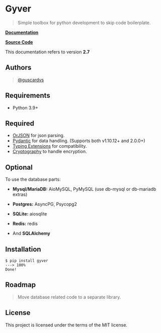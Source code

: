 # Gyver

> Simple toolbox for python development to skip code boilerplate.

[**Documentation**](https://guscardvs.github.io/gyver/)

[**Source Code**](https://github.com/guscardvs/gyver)

This documentation refers to version **2.7**

## Authors

> [@guscardvs](https://github.com/guscardvs)

## Requirements

* Python 3.9+


## Required

* [OrJSON](https://github.com/ijl/orjson) for json parsing.
* [Pydantic](https://docs.pydantic.dev) for data handling. (Supports both v1.10.12+ and 2.0.0+)
* [Typing Extensions](https://github.com/python/typing_extensions) for compatibility.
* [Cryptography](https://cryptography.io) to handle encryption.

## Optional

To use the database parts:

* **Mysql/MariaDB:** AioMySQL, PyMySQL (use db-mysql or db-mariadb extras)

* **Postgres:** AsyncPG, Psycopg2

* **SQLite:** aiosqlite

* **Redis:** redis

* And **SQLAlchemy**


## Installation

<!-- termynal -->

```
$ pip install gyver
---> 100%
Done!
```

## Roadmap

> Move database related code to a separate library.

##  License

This project is licensed under the terms of the MIT license.
